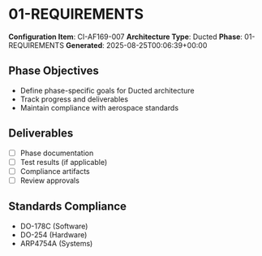 # 01-REQUIREMENTS

**Configuration Item**: CI-AF169-007
**Architecture Type**: Ducted
**Phase**: 01-REQUIREMENTS
**Generated**: 2025-08-25T00:06:39+00:00

## Phase Objectives
- Define phase-specific goals for Ducted architecture
- Track progress and deliverables
- Maintain compliance with aerospace standards

## Deliverables
- [ ] Phase documentation
- [ ] Test results (if applicable)
- [ ] Compliance artifacts
- [ ] Review approvals

## Standards Compliance
- DO-178C (Software)
- DO-254 (Hardware)
- ARP4754A (Systems)
